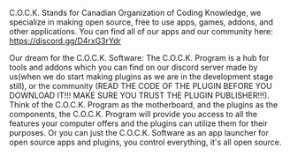 C.O.C.K. Stands for Canadian Organization of Coding Knowledge, we specialize in making open source, free to use apps, games, addons, and other applications. You can find all of our apps and our community here: https://discord.gg/D4rxG3rYdr


Our dream for the C.O.C.K. Software:
The C.O.C.K. Program is a hub for tools and addons which you can find on our discord server made by us(when we do start making plugins as we are in the development stage still), or the community (READ THE CODE OF THE PLUGIN BEFORE YOU DOWNLOAD IT!!! MAKE SURE YOU TRUST THE PLUGIN PUBLISHER!!!). Think of the C.O.C.K. Program as the motherboard, and the plugins as the components, the C.O.C.K. Program will provide you access to all the features your computer offers and the plugins can utilize them for their purposes. Or you can just the C.O.C.K. Software as an app launcher for open source apps and plugins, you control everything, it's all open source.
